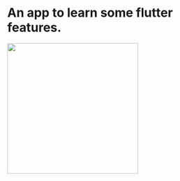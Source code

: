 # An app to learn some flutter features.


<img src="https://user-images.githubusercontent.com/23579756/235337267-0a4ead53-9cbf-48fc-bc7a-a9b435c50b3d.png" width="300px">
